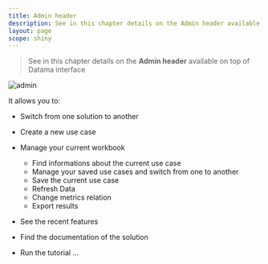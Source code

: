 ```yaml
---
title: Admin header
description: See in this chapter details on the Admin header available on top of Datama interface
layout: page
scope: shiny
---
```


> See in this chapter details on the **Admin header**  available on top of Datama interface

![admin]({{site.url}}/{{site.baseurl}}/core_app/images/compare_home_admin.png)


It allows you to:
* Switch from one solution to another
* Create a new use case
* Manage your current workbook
  * Find informations about the current use case
  * Manage your saved use cases and switch from one to another
  * Save the current use case
  * Refresh Data
  * Change metrics relation
  * Export results

* See the recent features
* Find the documentation of the solution
* Run the tutorial ...
